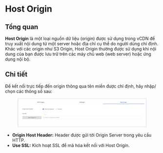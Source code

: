 # Host Origin

## Tổng quan

**Host Origin** là một loại nguồn dữ liệu (origin) được sử dụng trong vCDN để truy xuất nội dung từ một server hoặc địa chỉ cụ thể do người dùng chỉ định. Khác với các origin như S3 Origin, Host Origin thường được sử dụng khi nội dung của bạn được lưu trữ trên các máy chủ web (web server) hoặc ứng dụng nội bộ.

## Chi tiết

Để kết nối trực tiếp đến origin thông qua tên miền được chỉ định, hãy nhập/ chọn các thông số sau:&#x20;

<figure><img src="../../../.gitbook/assets/image (12) (1) (1) (1) (1) (1) (1).png" alt=""><figcaption></figcaption></figure>

* **Origin Host Header:** Header được gửi tới Origin Server trong yêu cầu HTTP.
* **Use SSL:** Kích hoạt SSL để mã hóa kết nối với Host Origin.
